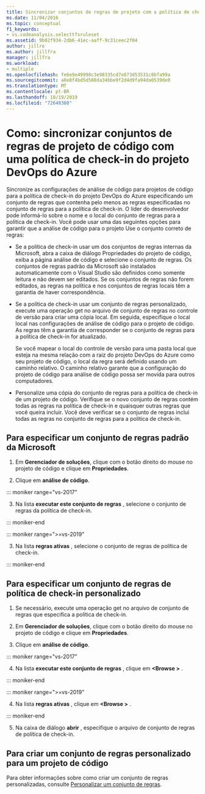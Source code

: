 ```yaml
---
title: Sincronizar conjuntos de regras de projeto com a política de check-in
ms.date: 11/04/2016
ms.topic: conceptual
f1_keywords:
- vs.codeanalysis.selecttfsruleset
ms.assetid: 9b02f934-2db6-41ec-aaff-9c31ceec2f04
author: jillre
ms.author: jillfra
manager: jillfra
ms.workload:
- multiple
ms.openlocfilehash: fe6e9e49998c3e98335cd7e873d53531c8bfa99a
ms.sourcegitcommit: a8e8f4bd5d508da34bbe9f2d4d9fa94da0539de0
ms.translationtype: MT
ms.contentlocale: pt-BR
ms.lasthandoff: 10/19/2019
ms.locfileid: "72649380"
---
```

# <a name="how-to-synchronize-code-project-rule-sets-with-an-azure-devops-project-check-in-policy"></a>Como: sincronizar conjuntos de regras de projeto de código com uma política de check-in do projeto DevOps do Azure

Sincronize as configurações de análise de código para projetos de código para a política de check-in do projeto DevOps do Azure especificando um conjunto de regras que contenha pelo menos as regras especificadas no conjunto de regras para a política de check-in. O líder do desenvolvedor pode informá-lo sobre o nome e o local do conjunto de regras para a política de check-in. Você pode usar uma das seguintes opções para garantir que a análise de código para o projeto Use o conjunto correto de regras:

- Se a política de check-in usar um dos conjuntos de regras internas da Microsoft, abra a caixa de diálogo Propriedades do projeto de código, exiba a página análise de código e selecione o conjunto de regras. Os conjuntos de regras padrão da Microsoft são instalados automaticamente com o Visual Studio são definidos como somente leitura e não devem ser editados. Se os conjuntos de regras não forem editados, as regras na política e nos conjuntos de regras locais têm a garantia de haver correspondência.

- Se a política de check-in usar um conjunto de regras personalizado, execute uma operação get no arquivo de conjunto de regras no controle de versão para criar uma cópia local. Em seguida, especifique o local local nas configurações de análise de código para o projeto de código. As regras têm a garantia de corresponder se o conjunto de regras para a política de check-in for atualizado.

     Se você mapear o local do controle de versão para uma pasta local que esteja na mesma relação com a raiz do projeto DevOps do Azure como seu projeto de código, o local da regra será definido usando um caminho relativo. O caminho relativo garante que a configuração do projeto de código para análise de código possa ser movida para outros computadores.

- Personalize uma cópia do conjunto de regras para a política de check-in de um projeto de código. Verifique se o novo conjunto de regras contém todas as regras na política de check-in e quaisquer outras regras que você queira incluir. Você deve verificar se o conjunto de regras inclui todas as regras no conjunto de regras para a política de check-in.

## <a name="to-specify-a-microsoft-standard-rule-set"></a>Para especificar um conjunto de regras padrão da Microsoft

1. Em **Gerenciador de soluções**, clique com o botão direito do mouse no projeto de código e clique em **Propriedades**.

2. Clique em **análise de código**.

::: moniker range="vs-2017"

3. Na lista **executar este conjunto de regras** , selecione o conjunto de regras da política de check-in.

::: moniker-end

::: moniker range=">=vs-2019"

3. Na lista **regras ativas** , selecione o conjunto de regras de política de check-in.

::: moniker-end

## <a name="to-specify-a-custom-check-in-policy-rule-set"></a>Para especificar um conjunto de regras de política de check-in personalizado

1. Se necessário, execute uma operação get no arquivo de conjunto de regras que especifica a política de check-in.

2. Em **Gerenciador de soluções**, clique com o botão direito do mouse no projeto de código e clique em **Propriedades**.

3. Clique em **análise de código**.

::: moniker range="vs-2017"

4. Na lista **executar este conjunto de regras** , clique em **\<Browse >** .

::: moniker-end

::: moniker range=">=vs-2019"

4. Na lista **regras ativas** , clique em **\<Browse >** .

::: moniker-end

5. Na caixa de diálogo **abrir** , especifique o arquivo de conjunto de regras de política de check-in.

## <a name="to-create-a-custom-rule-set-for-a-code-project"></a>Para criar um conjunto de regras personalizado para um projeto de código

Para obter informações sobre como criar um conjunto de regras personalizadas, consulte [Personalizar um conjunto de regras](how-to-create-a-custom-rule-set.md).
